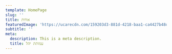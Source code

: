 ```yaml
---
template: HomePage
slug: ''
title: אודות
featuredImage: 'https://ucarecdn.com/159203d3-881d-4218-baa1-ca4427b48d0d/'
subtitle: ''
meta:
  description: This is a meta description.
  title: עמותת יהל
---
```



